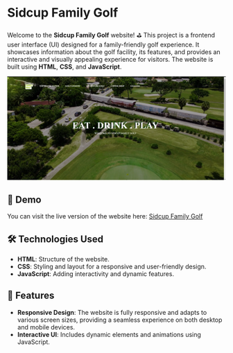 # Sidcup Family Golf

Welcome to the **Sidcup Family Golf** website! ⛳ This project is a frontend user interface (UI) designed for a family-friendly golf experience. It showcases information about the golf facility, its features, and provides an interactive and visually appealing experience for visitors. The website is built using **HTML**, **CSS**, and **JavaScript**.

<img src="golfWebsite.png">

## 🚀 Demo

You can visit the live version of the website here: [Sidcup Family Golf](https://prernakansal287.github.io/Sidcup-family-golf/)

## 🛠️ Technologies Used

- **HTML**: Structure of the website.
- **CSS**: Styling and layout for a responsive and user-friendly design.
- **JavaScript**: Adding interactivity and dynamic features.

## 📑 Features

- **Responsive Design**: The website is fully responsive and adapts to various screen sizes, providing a seamless experience on both desktop and mobile devices.
- **Interactive UI**: Includes dynamic elements and animations using JavaScript.
